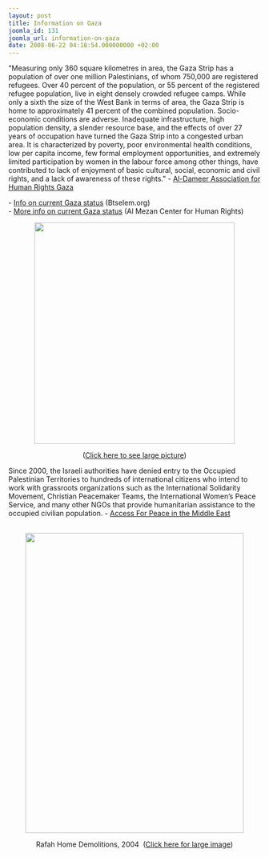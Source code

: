 ```yaml
---
layout: post
title: Information on Gaza
joomla_id: 131
joomla_url: information-on-gaza
date: 2008-06-22 04:18:54.000000000 +02:00
---
```

<p>&quot;Measuring only 360 square kilometres in area, the Gaza Strip has a population of over one million Palestinians, of whom 750,000 are registered refugees. Over 40 percent of the population, or 55 percent of the registered refugee population, live in eight densely crowded refugee camps. While only a sixth the size of the West Bank in terms of area, the Gaza Strip is home to approximately 41 percent of the combined population. Socio-economic conditions are adverse. Inadequate infrastructure, high population density, a slender resource base, and the effects of over 27 years of occupation have turned the Gaza Strip into a congested urban area. It is characterized by poverty, poor environmental health conditions, low per capita income, few formal employment opportunities, and extremely limited participation by women in the labour force among other things, have contributed to lack of enjoyment of basic cultural, social, economic and civil rights, and a lack of awareness of these rights.&quot; - <a href="http://www.aldameer.org/" target="_blank">Al-Dameer Association for Human Rights Gaza</a></p><p>- <a href="http://www.btselem.org/english/Gaza_Strip/Index.asp" target="_blank">Info on current Gaza status</a>&nbsp;(Btselem.org)<br />- <a href="http://www.mezan.org/site_en/campaign_disengagement/index.php" target="_blank">More info on current Gaza status</a>&nbsp;(Al Mezan Center for Human Rights)</p><p align="center"><img height="443" src="http://www.freegaza.org/uploads/image_gallery/gazastrip2003th.jpg" width="400" border="0" /></p><p align="center">(<a href="http://www.freegaza.org/uploads/image_gallery/gazastrip2003map.jpg" target="_blank">Click here to see large picture</a>)</p><p>Since 2000, the Israeli authorities have denied entry to the Occupied Palestinian Territories to hundreds of international citizens who intend to work with grassroots organizations such as the International Solidarity Movement, Christian Peacemaker Teams, the International Women&rsquo;s Peace Service, and many other NGOs that provide humanitarian assistance to the occupied civilian population.&nbsp;- <a href="http://www.accessforpeace.org/" target="_blank">Access For Peace in the Middle East</a><br />&nbsp;</p><p align="center"><img height="600" src="http://www.freegaza.org/uploads/image_gallery/rafah_demolition.jpg" width="436" border="0" /><br /></p><p align="center">Rafah Home Demolitions, 2004&nbsp; (<a href="http://www.freegaza.org/uploads/image_gallery/rafah_010604.jpg" target="_blank">Click here&nbsp;for large image</a>)</p><p align="center">&nbsp;</p>
